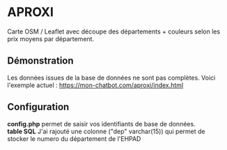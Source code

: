 # APROXI
Carte OSM / Leaflet avec découpe des départements + couleurs selon les prix moyens par département.

## Démonstration 
Les données issues de la base de données ne sont pas complètes. Voici l'exemple actuel : https://mon-chatbot.com/aproxi/index.html

## Configuration
**config.php** permet de saisir vos identifiants de base de données.<br />
**table SQL** J'ai rajouté une colonne ("dep" varchar(15)) qui permet de stocker le numero du département de l'EHPAD



